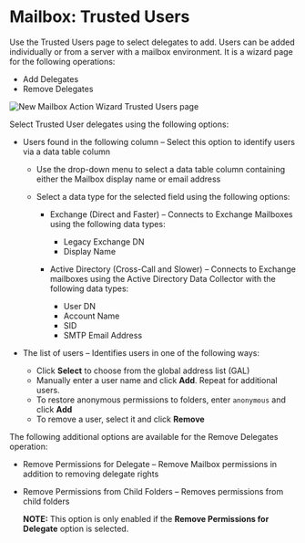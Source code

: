 # Mailbox: Trusted Users

Use the Trusted Users page to select delegates to add. Users can be added individually or from a
server with a mailbox environment. It is a wizard page for the following operations:

- Add Delegates
- Remove Delegates

![New Mailbox Action Wizard Trusted Users page](/img/product_docs/accessanalyzer/admin/action/mailbox/trustedusers.webp)

Select Trusted User delegates using the following options:

- Users found in the following column – Select this option to identify users via a data table column

  - Use the drop-down menu to select a data table column containing either the Mailbox display
    name or email address
  - Select a data type for the selected field using the following options:

    - Exchange (Direct and Faster) – Connects to Exchange Mailboxes using the following data
      types:

      - Legacy Exchange DN
      - Display Name

    - Active Directory (Cross-Call and Slower) – Connects to Exchange mailboxes using the Active
      Directory Data Collector with the following data types:

      - User DN
      - Account Name
      - SID
      - SMTP Email Address

- The list of users – Identifies users in one of the following ways:

  - Click **Select** to choose from the global address list (GAL)
  - Manually enter a user name and click **Add**. Repeat for additional users.
  - To restore anonymous permissions to folders, enter `anonymous` and click **Add**
  - To remove a user, select it and click **Remove**

The following additional options are available for the Remove Delegates operation:

- Remove Permissions for Delegate – Remove Mailbox permissions in addition to removing delegate
  rights
- Remove Permissions from Child Folders – Removes permissions from child folders

  **NOTE:** This option is only enabled if the **Remove Permissions for Delegate** option is
  selected.
